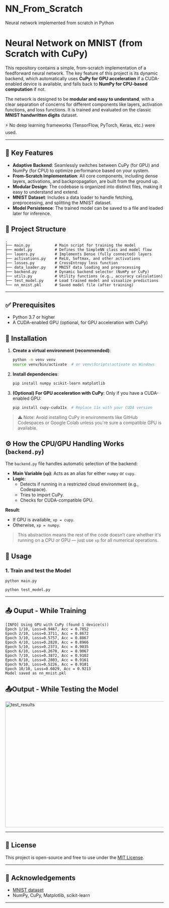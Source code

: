 # NN_From_Scratch
Neural network implemented from scratch in Python
# Neural Network on MNIST (from Scratch with CuPy)

This repository contains a simple, from-scratch implementation of a feedforward neural network. The key feature of this project is its dynamic backend, which automatically uses **CuPy for GPU acceleration** if a CUDA-enabled device is available, and falls back to **NumPy for CPU-based computation** if not.

The network is designed to be **modular and easy to understand**, with a clear separation of concerns for different components like layers, activation functions, and loss functions. It is trained and evaluated on the classic **MNIST handwritten digits** dataset.

⚡ No deep learning frameworks (TensorFlow, PyTorch, Keras, etc.) were used.

---

## 🚀 Key Features

- **Adaptive Backend**: Seamlessly switches between CuPy (for GPU) and NumPy (for CPU) to optimize performance based on your system.
- **From-Scratch Implementation**: All core components, including dense layers, activations, and backpropagation, are built from the ground up.
- **Modular Design**: The codebase is organized into distinct files, making it easy to understand and extend.
- **MNIST Dataset**: Includes a data loader to handle fetching, preprocessing, and splitting the MNIST dataset.
- **Model Persistence**: The trained model can be saved to a file and loaded later for inference.

## 📁 Project Structure

```text
.
├── main.py           # Main script for training the model
├── model.py          # Defines the SimpleNN class and model flow
├── layers.py         # Implements Dense (fully connected) layers
├── activations.py    # ReLU, Softmax, and other activations
├── losses.py         # CrossEntropy loss function
├── data_loader.py    # MNIST data loading and preprocessing
├── backend.py        # Dynamic backend selector (NumPy or CuPy)
├── utils.py          # Utility functions (e.g., accuracy calculation)
├── test_model.py     # Load trained model and visualize predictions
└── nn_mnist.pkl      # Saved model file (after training)

```
---

## ✅ Prerequisites

- Python 3.7 or higher
- A CUDA-enabled GPU (optional, for GPU acceleration with CuPy)

## 🔧 Installation

1. **Create a virtual environment (recommended)**:
    ```bash
    python -m venv venv
    source venv/bin/activate  # or venv\Scripts\activate on Windows
    ```

2. **Install dependencies**:
    ```bash
    pip install numpy scikit-learn matplotlib
    ```

3. **(Optional) For GPU acceleration with CuPy**:
    Only if you have a CUDA-enabled GPU:
    ```bash
    pip install cupy-cuda11x  # Replace 11x with your CUDA version
    ```

> ⚠️ Note: Avoid installing CuPy in environments like GitHub Codespaces or Google Colab unless you're sure a compatible GPU is available.


## ⚙️ How the CPU/GPU Handling Works (`backend.py`)

The `backend.py` file handles automatic selection of the backend:

- **Main Variable (`xp`)**: Acts as an alias for either `numpy` or `cupy`.
- **Logic**:
  - Detects if running in a restricted cloud environment (e.g., Codespace).
  - Tries to import CuPy.
  - Checks for CUDA-compatible GPU.

**Result**:
- If GPU is available, `xp = cupy`.
- Otherwise, `xp = numpy`.

> This abstraction means the rest of the code doesn’t care whether it's running on a CPU or GPU — just use `xp` for all numerical operations.

## 🧠 Usage

### 1. Train and test the Model

    
    python main.py

    python test_model.py
    

---

## 📤 Ouput - While Training

    [INFO] Using GPU with CuPy (found 1 device(s))
    Epoch 1/10, Loss=0.9467, Acc = 0.7852
    Epoch 2/10, Loss=0.3711, Acc = 0.8672
    Epoch 3/10, Loss=0.5757, Acc = 0.8867
    Epoch 4/10, Loss=0.2820, Acc = 0.8966
    Epoch 5/10, Loss=0.2373, Acc = 0.9035
    Epoch 6/10, Loss=0.2670, Acc = 0.9067
    Epoch 7/10, Loss=0.3872, Acc = 0.9102
    Epoch 8/10, Loss=0.2803, Acc = 0.9161
    Epoch 9/10, Loss=0.5226, Acc = 0.9181
    Epoch 10/10, Loss=0.6029, Acc = 0.9213
    Model saved as nn_mnist.pkl

## 📤Output - While Testing the Model

<img width="1200" height="400" alt="test_results" src="https://github.com/user-attachments/assets/7e7a867e-6c51-4806-92af-4343268f8124" />

---

## 📜 License

This project is open-source and free to use under the [MIT License](LICENSE).

---

## 🙌 Acknowledgements

- [MNIST dataset](http://yann.lecun.com/exdb/mnist/)
- NumPy, CuPy, Matplotlib, scikit-learn

---

